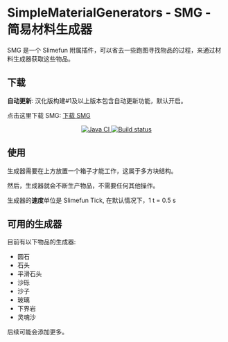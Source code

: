 # SimpleMaterialGenerators - SMG - 简易材料生成器

SMG 是一个 Slimefun 附属插件，可以省去一些跑图寻找物品的过程，来通过材料生成器获取这些物品。

## 下载

**自动更新**: 汉化版构建#1及以上版本包含自动更新功能，默认开启。

点击这里下载 SMG: [下载 SMG](https://builds.guizhanss.net/SlimefunGuguProject/SMG/master)

<p align="center">
  <a href="https://github.com/SlimefunGuguProject/SMG/actions/workflows/maven.yml">
    <img src="https://github.com/SlimefunGuguProject/SMG/actions/workflows/maven.yml/badge.svg" alt="Java CI"/>
  </a>
  <a href="https://builds.guizhanss.net/SlimefunGuguProject/SMG/master">
    <img src="https://builds.guizhanss.net/f/SlimefunGuguProject/SMG/master/badge.svg" alt="Build status"/>
  </a>
</p>

## 使用

生成器需要在上方放置一个箱子才能工作，这属于多方块结构。

然后，生成器就会不断生产物品，不需要任何其他操作。

生成器的**速度**单位是 Slimefun Tick, 在默认情况下，1 t = 0.5 s

## 可用的生成器

目前有以下物品的生成器:

- 圆石
- 石头
- 平滑石头
- 沙砾
- 沙子
- 玻璃
- 下界岩
- 灵魂沙

后续可能会添加更多。
